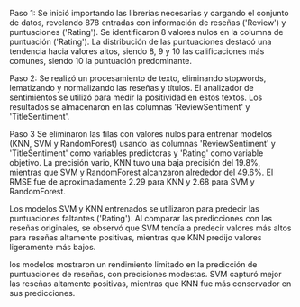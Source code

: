 Paso 1: 
Se inició importando las librerías necesarias y cargando el conjunto de datos, revelando 878 entradas con información de reseñas ('Review') y puntuaciones ('Rating'). 
Se identificaron 8 valores nulos en la columna de puntuación ('Rating').
La distribución de las puntuaciones destacó una tendencia hacia valores altos, siendo 8, 9 y 10 las calificaciones más comunes, siendo 10 la puntuación predominante.

Paso 2:
Se realizó un procesamiento de texto, eliminando stopwords, lematizando y normalizando las reseñas y títulos. 
El analizador de sentimientos se utilizó para medir la positividad en estos textos. Los resultados se almacenaron en las columnas 'ReviewSentiment' y 'TitleSentiment'.

Paso 3
Se eliminaron las filas con valores nulos para entrenar modelos (KNN, SVM y RandomForest) usando las columnas 'ReviewSentiment' y 'TitleSentiment' como variables predictoras y 'Rating' como variable objetivo. La precisión vario, KNN tuvo una baja precisión del 19.8%, mientras que SVM y RandomForest alcanzaron alrededor del 49.6%. 
El RMSE fue de aproximadamente 2.29 para KNN y 2.68 para SVM y RandomForest.

Los modelos SVM y KNN entrenados se utilizaron para predecir las puntuaciones faltantes ('Rating'). Al comparar las predicciones con las reseñas originales, se observó que SVM tendía a predecir valores más altos para reseñas altamente positivas, mientras que KNN predijo valores ligeramente más bajos.

los modelos mostraron un rendimiento limitado en la predicción de puntuaciones de reseñas, con precisiones modestas. SVM capturó mejor las reseñas altamente positivas, mientras que KNN fue más conservador en sus predicciones.